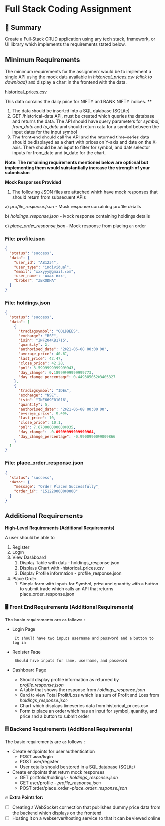 # Full Stack Coding Assignment

## 👋 Summary

Create a Full-Stack CRUD application using any tech stack, framework, or UI library which implements the requirements stated below.

## **Minimum Requirements**

The minimum requirements for the assignment would be to implement a single API using the mock data available in *historical_prices.csv (click to download)* and display a chart in the frontend with the data.

[historical_prices.csv](https://github.com/kunalagra/tradeview-be/blob/main/data.csv)

This data contains the daily price for NIFTY and BANK NIFTY indices. **

1. The data should be inserted into a SQL database (SQLite)
2. GET /historical-data API, must be created which queries the database and returns the data. The API should have query parameters for *symbol,* *from_data* and *to_date* and should return data for a symbol between the input dates for the input symbol
3. The front-end should call the API and the returned time-series data should be displayed as a chart with prices on Y-axis and date on the X-axis. There should be an input to filter for symbol, and date selector inputs for from_date and to_date for the chart.

**Note: The remaining requirements mentioned below are optional but implementing them would substantially increase the strength of your submission** 

**Mock Responses Provided**

1) The following JSON files are attached  which have mock responses that should return from subsequent APIs

a) *profile_response.json* - Mock response containing profile details

b) *holdings_response.json* - Mock response containing holdings details

c) *place_order_response.json* - Mock response from placing an order


### File: profile.json

```json
{
  "status": "success",
  "data": {
    "user_id": "AB1234",
    "user_type": "individual",
    "email": "xxxyyy@gmail.com",
    "user_name": "AxAx Bxx",
    "broker": "ZERODHA"
  }
}
```

### File: holdings.json

```json
{
  "status": "success",
  "data": [
    {
      "tradingsymbol": "GOLDBEES",
      "exchange": "BSE",
      "isin": "INF204KB17I5",
      "quantity": 2,
      "authorised_date": "2021-06-08 00:00:00",
      "average_price": 40.67,
      "last_price": 42.47,
      "close_price": 42.28,
      "pnl": 3.5999999999999943,
      "day_change": 0.18999999999999773,
      "day_change_percentage": 0.44938505203405327
    },
    {
      "tradingsymbol": "IDEA",
      "exchange": "NSE",
      "isin": "INE669E01016",
      "quantity": 5,
      "authorised_date": "2021-06-08 00:00:00",
      "average_price": 8.466,
      "last_price": 10,
      "close_price": 10.1,
      "pnl": 7.6700000000000035,
      "day_change": -0.09999999999999964,
      "day_change_percentage": -0.9900990099009866
    }
  ]
}
```

### File: place_order_response.json

```json
{
  "status": "success",
  "data": {
    "message": "Order Placed Successfully",
    "order_id": "151220000000000"
  }
}
```


## **Additional Requirements**

**High-Level Requirements (Additional Requirements)**

 A user should be able to 

1. Register
2. Login
3. View Dashboard
    1. Display Table with data - holdings_response.json
    2. Displays Chart with -historical_prices.csv 
    3. Display Profile information - profile_response.json 
4. Place Order 
    1. Simple form with inputs for Symbol, price and quantity with a button to submit trade which calls an API that returns place_order_response.json

### 🖥 Front End Requirements **(Additional Requirements)**

The basic requirements are as follows :

- Login Page
    
       It should have two inputs username and password and a button to log in
    
- Register Page
    
       Should have inputs for name, username, and password
    
- Dashboard Page
    - Should display profile information as returned by *profile_response.json*
    - A table that shows the response from *holdings_response.json*
    - Card to view Total Profit/Loss which is a sum of Profit and Loss from *holdings_response.json*
    - Chart which displays timeseries data from historical_prices.csv
    - Form to place an order which has an input for symbol, quantity, and price and a button to submit order
    

### 🗄 Backend Requirements **(Additional Requirements)**

The basic requirements are as follows :

- Create endpoints for user authentication
    - POST user/login
    - POST user/register
    - User details should be stored in a SQL database (SQLite)
- Create endpoints that return mock responses
    - GET portfolio/holdings -  *holdings_response.json*
    - GET user/profile - *profile_response.json*
    - POST order/place_order -*place_order_response.json*
    

🔥 **Extra Points for:**

- [ ]  Creating a WebSocket connection that publishes dummy price data from the backend which displays on the frontend
- [ ]  Hosting it on a webserver/hosting service so that it can be viewed online